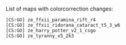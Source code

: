 List of maps with colorcorrection changes:
```"Strippers"
[CS:GO] ze_ffxii_paramina_rift_r4
[CS:GO] ze_ffxii_ridorana_cataract_t5_3_w6
[CS:GO] ze_harry_potter_v2_1_csgo
[CS:GO] ze_tyranny_v5_2k3
```